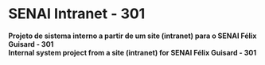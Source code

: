 # SENAI Intranet - 301

<b>Projeto de sistema interno a partir de um site (intranet) para o SENAI Félix Guisard - 301</b><br>
<b>Internal system project from a site (intranet) for SENAI Félix Guisard - 301</b>
